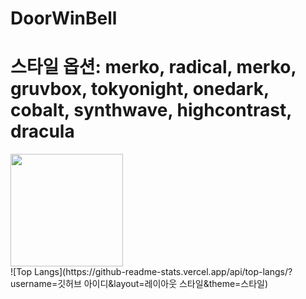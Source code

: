 # DoorWinBell
# 스타일 옵션: merko, radical, merko, gruvbox, tokyonight, onedark, cobalt, synthwave, highcontrast, dracula


<div>
  <img height="180em" src="https://github-readme-stats-sigma-five.vercel.app/api?username=msj102525&show_icons=true&theme=merko&include_all_commits=true&count_private=true"/>
</div>
  ![Top Langs](https://github-readme-stats.vercel.app/api/top-langs/?username=깃허브 아이디&layout=레이아웃 스타일&theme=스타일)
